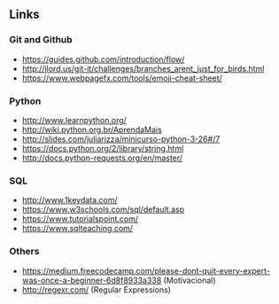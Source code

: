 ## Links

### Git and Github

- https://guides.github.com/introduction/flow/
- http://jlord.us/git-it/challenges/branches_arent_just_for_birds.html
- https://www.webpagefx.com/tools/emoji-cheat-sheet/

### Python

- http://www.learnpython.org/
- http://wiki.python.org.br/AprendaMais
- http://slides.com/juliarizza/minicurso-python-3-26#/7
- https://docs.python.org/2/library/string.html
- http://docs.python-requests.org/en/master/

### SQL

- http://www.1keydata.com/
- https://www.w3schools.com/sql/default.asp
- https://www.tutorialspoint.com/
- https://www.sqlteaching.com/

### Others

- https://medium.freecodecamp.com/please-dont-quit-every-expert-was-once-a-beginner-6d8f8933a338 (Motivacional)
- http://regexr.com/ (Regular Expressions)
